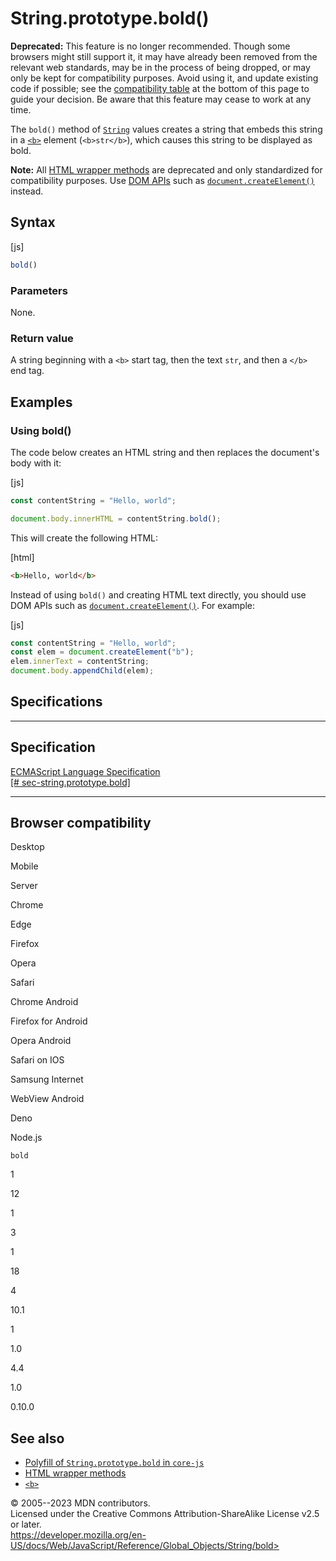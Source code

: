 String.prototype.bold()
=======================

 
 
**Deprecated:** This feature is no longer recommended. Though some
browsers might still support it, it may have already been removed from
the relevant web standards, may be in the process of being dropped, or
may only be kept for compatibility purposes. Avoid using it, and update
existing code if possible; see the [compatibility
table](#browser_compatibility) at the bottom of this page to guide your
decision. Be aware that this feature may cease to work at any time.


The `bold()` method of [`String`](../string) values creates a string
that embeds this string in a
[`<b>`](https://developer.mozilla.org/en-US/docs/Web/HTML/Element/b)
element (`<b>str</b>`), which causes this string to be displayed as
bold.

 
**Note:** All [HTML wrapper methods](../string#html_wrapper_methods) are
deprecated and only standardized for compatibility purposes. Use [DOM
APIs](https://developer.mozilla.org/en-US/docs/Web/API/Document_Object_Model)
such as
[`document.createElement()`](https://developer.mozilla.org/en-US/docs/Web/API/Document/createElement)
instead.



 
Syntax
------

 
 
 
[js]


```js
bold()
```




 
### Parameters

 
None.



 
### Return value 

 
A string beginning with a `<b>` start tag, then the text `str`, and then
a `</b>` end tag.



 
Examples
--------


 
### Using bold() 

 
The code below creates an HTML string and then replaces the document\'s
body with it:

 
 
[js]


```js
const contentString = "Hello, world";

document.body.innerHTML = contentString.bold();
```


This will create the following HTML:

 
 
[html]


```html
<b>Hello, world</b>
```


Instead of using `bold()` and creating HTML text directly, you should
use DOM APIs such as
[`document.createElement()`](https://developer.mozilla.org/en-US/docs/Web/API/Document/createElement).
For example:

 
 
[js]


```js
const contentString = "Hello, world";
const elem = document.createElement("b");
elem.innerText = contentString;
document.body.appendChild(elem);
```




Specifications
--------------

 
  -------------------------------------------------------------------------------------------------------------------------------------------------------
  Specification
  -------------------------------------------------------------------------------------------------------------------------------------------------------
  [ECMAScript Language Specification\
  [\#
  sec-string.prototype.bold]](https://tc39.es/ecma262/multipage/additional-ecmascript-features-for-web-browsers.html#sec-string.prototype.bold)

  -------------------------------------------------------------------------------------------------------------------------------------------------------


Browser compatibility 
---------------------

 


Desktop

Mobile

Server

Chrome

Edge

Firefox

Opera

Safari

Chrome Android

Firefox for Android

Opera Android

Safari on IOS

Samsung Internet

WebView Android

Deno

Node.js

`bold`

1

12

1

3

1

18

4

10.1

1

1.0

4.4

1.0

0.10.0

 
See also 
--------

 
-   [Polyfill of `String.prototype.bold` in
    `core-js`](https://github.com/zloirock/core-js#ecmascript-string-and-regexp)
-   [HTML wrapper methods](../string#html_wrapper_methods)
-   [`<b>`](https://developer.mozilla.org/en-US/docs/Web/HTML/Element/b)



 
© 2005--2023 MDN contributors.\
Licensed under the Creative Commons Attribution-ShareAlike License v2.5
or later.\
https://developer.mozilla.org/en-US/docs/Web/JavaScript/Reference/Global_Objects/String/bold>

